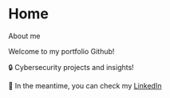 # Home
About me


Welcome to my portfolio Github!

🔒 Cybersecurity projects and insights!  

📌 In the meantime, you can check my [LinkedIn](https://www.linkedin.com/in/thiago-w/)


